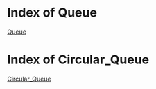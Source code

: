 # Index of Queue

[Queue](queue.py)

# Index of Circular_Queue

[Circular_Queue](circular_queue.py)
